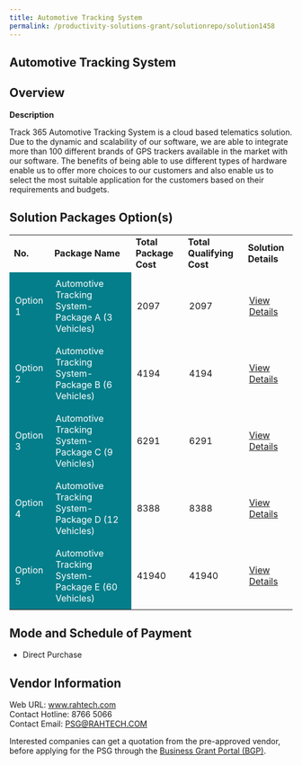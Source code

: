 ```yaml
---
title: Automotive Tracking System
permalink: /productivity-solutions-grant/solutionrepo/solution1458
---
```


## Automotive Tracking System

## Overview

**Description**

Track 365 Automotive Tracking System is a cloud based telematics solution. Due to the dynamic and scalability of our software, we are able to integrate more than 100 different brands of GPS trackers available in the market with our software. The benefits of being able to use different types of hardware enable us to offer more choices to our customers and also enable us to select the most suitable application for the customers based on their requirements and budgets.

## Solution Packages Option(s)

<table>
<tr>
<td><b>No.</b></td>
<td><b>Package Name</b></td>
<td><b>Total Package Cost</b></td>
<td><b>Total Qualifying Cost</b></td>
<td><b>Solution Details</b></td>
</tr>
<tr>
<td style='padding: 10px; background-color: #037E8A; color: #FFFFFF;'>Option 1</td>
<td style='padding: 10px; background-color: #037E8A; color: #FFFFFF;'>Automotive Tracking System-Package A (3 Vehicles) </td>
<td style='padding: 10px;'>2097</td>
<td style='padding: 10px;'>2097</td>
<td style='padding: 10px;'><a href='https://www.gobusiness.gov.sg/images/psg/Desensitised_Track_365_20200304_Annex_3_Part_1.pdf' target='_blank'>View Details</a></td>
</tr>
<tr>
<td style='padding: 10px; background-color: #037E8A; color: #FFFFFF;'>Option 2</td>
<td style='padding: 10px; background-color: #037E8A; color: #FFFFFF;'>Automotive Tracking System-Package B (6 Vehicles)</td>
<td style='padding: 10px;'>4194</td>
<td style='padding: 10px;'>4194</td>
<td style='padding: 10px;'><a href='https://www.gobusiness.gov.sg/images/psg/Desensitised_Track_365_20200304_Annex_3_Part_2.pdf' target='_blank'>View Details</a></td>
</tr>
<tr>
<td style='padding: 10px; background-color: #037E8A; color: #FFFFFF;'>Option 3</td>
<td style='padding: 10px; background-color: #037E8A; color: #FFFFFF;'>Automotive Tracking System-Package C (9 Vehicles)</td>
<td style='padding: 10px;'>6291</td>
<td style='padding: 10px;'>6291</td>
<td style='padding: 10px;'><a href='https://www.gobusiness.gov.sg/images/psg/Desensitised_Track_365_20200304_Annex_3_Part_3.pdf' target='_blank'>View Details</a></td>
</tr>
<tr>
<td style='padding: 10px; background-color: #037E8A; color: #FFFFFF;'>Option 4</td>
<td style='padding: 10px; background-color: #037E8A; color: #FFFFFF;'>Automotive Tracking System-Package D (12 Vehicles)</td>
<td style='padding: 10px;'>8388</td>
<td style='padding: 10px;'>8388</td>
<td style='padding: 10px;'><a href='https://www.gobusiness.gov.sg/images/psg/Desensitised_Track_365_20200304_Annex_3_Part_4.pdf' target='_blank'>View Details</a></td>
</tr>
<tr>
<td style='padding: 10px; background-color: #037E8A; color: #FFFFFF;'>Option 5</td>
<td style='padding: 10px; background-color: #037E8A; color: #FFFFFF;'>Automotive Tracking System-Package E (60 Vehicles)</td>
<td style='padding: 10px;'>41940</td>
<td style='padding: 10px;'>41940</td>
<td style='padding: 10px;'><a href='https://www.gobusiness.gov.sg/images/psg/Desensitised_Track_365_20200304_Annex_3_Part_5.pdf' target='_blank'>View Details</a></td>
</tr>
</table>

## Mode and Schedule of Payment

 - Direct Purchase

## Vendor Information

 Web URL: www.rahtech.com <br>Contact Hotline: 8766 5066<br>Contact Email: PSG@RAHTECH.COM<br>

Interested companies can get a quotation from the pre-approved vendor, before applying for the PSG through the <a href='https://www.businessgrants.gov.sg/' target='_blank' rel='noopener'>Business Grant Portal (BGP)</a>.

<script src="/jquery/resize-tables.js"></script>
